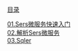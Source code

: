 [目录](https://serset.github.io "Sers-DOC")  


[01.Sers微服务快速入门](https://serset.github.io?doc/md/Sers微服务快速入门/README.md "01.Sers微服务快速入门")  
[02.解析Sers微服务](https://serset.github.io?doc/md/解析Sers微服务/README.md "02.解析Sers微服务")  
[03.Sqler](https://serset.github.io?doc/md/Sqler/README.md "03.Sqler")  